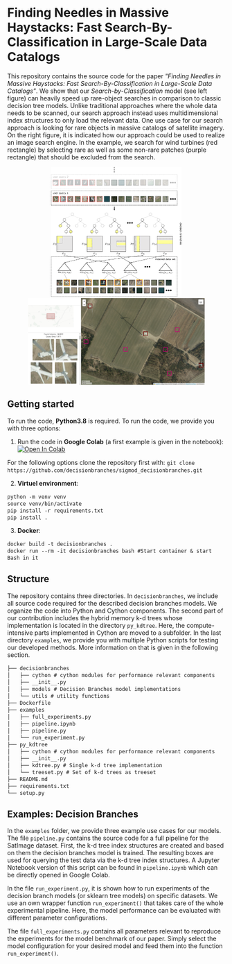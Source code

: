 # Finding Needles in Massive Haystacks: Fast Search-By-Classification in Large-Scale Data Catalogs
This repository contains the source code for the paper *"Finding Needles in Massive Haystacks: Fast Search-By-Classification in Large-Scale Data Catalogs"*. We show that our *Search-by-Classification* model (see left figure) can heavily speed up rare-object searches in comparison to classic decision tree models. Unlike traditional approaches where the whole data needs to be scanned, our search approach instead uses multidimensional index structures to only load the relevant data. One use case for our search approach is looking for rare objects in massive catalogs of satellite imagery. On the right figure, it is indicated how our approach could be used to realize an image search engine. In the example, we search for wind turbines (red rectangle) by selecting rare as well as some non-rare patches (purple rectangle) that should be excluded from the search.

<p align="middle">
  <kbd>
    <img src="figures/figure.png" height="300" \>
  </kbd>
  <kbd>
    <img src="figures/prototype_searchengine.png" height="200" \>
  </kbd>
</p>

## Getting started
To run the code, **Python3.8** is required. To run the code, we provide you with three options:

1) Run the code in **Google Colab** (a first example is given in the notebook):
[![Open In Colab](https://colab.research.google.com/assets/colab-badge.svg)](https://colab.research.google.com/github/decisionbranches/sigmod_decisionbranches/blob/master/examples/pipeline.ipynb)

For the following options clone the repository first with:
`git clone https://github.com/decisionbranches/sigmod_decisionbranches.git`

2) **Virtuel environment**:
```
python -m venv venv
source venv/bin/activate
pip install -r requirements.txt
pip install .
```

3) **Docker**:
```
docker build -t decisionbranches .
docker run --rm -it decisionbranches bash #Start container & start Bash in it
```

## Structure
The repository contains three directories. In `decisionbranches`, we include all source code required for the described decision branches models. We organize the code into Python and Cython components. The second part of our contribution includes the hybrid memory k-d trees whose implementation is located in the directory `py_kdtree`. Here, the compute-intensive parts implemented in Cython are moved to a subfolder. In the last directory `examples`, we provide you with multiple Python scripts for testing our developed methods. More information on that is given in the following section.
```
├── decisionbranches 
│   ├── cython # cython modules for performance relevant components
│   ├── __init__.py
│   ├── models # Decision Branches model implementations
│   └── utils # utility functions
├── Dockerfile
├── examples
│   ├── full_experiments.py
│   ├── pipeline.ipynb
│   ├── pipeline.py
│   └── run_experiment.py
├── py_kdtree
│   ├── cython # cython modules for performance relevant components
│   ├── __init__.py
│   ├── kdtree.py # Single k-d tree implementation
│   └── treeset.py # Set of k-d trees as treeset
├── README.md
├── requirements.txt
└── setup.py
``` 

## Examples: Decision Branches
In the `examples` folder, we provide three example use cases for our models. The file `pipeline.py` contains the source code for a full pipeline for the SatImage dataset. First, the k-d tree index structures are created and based on them the decision branches model is trained. The resulting boxes are used for querying the test data via the k-d tree index structures. A Jupyter Notebook version of this script can be found in `pipeline.ipynb` which can be directly opened in Google Colab.

In the file `run_experiment.py`, it is shown how to run experiments of the decision branch models (or sklearn tree models)
on specific datasets. We use an own wrapper function `run_experiment()` that takes care of the
whole experimental pipeline. Here, the model performance can be evaluated with different parameter configurations.

The file `full_experiments.py` contains all parameters relevant to reproduce the experiments for the model benchmark of our paper. Simply select the model configuration for your desired model and feed them into the function `run_experiment()`.

